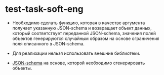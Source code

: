# test-task-soft-eng

- Необходимо сделать функцию, которая  в качестве аргумента получает указанную JSON-schema и возвращает объект данных, который соответствует переданной JSON-schema, значения полей объектов генерируются случайным образом на основе ограничения поля описанного в JSON-schema.
- Для реализации нельзя использовать внешние библиотеки.

- [JSON-schema](https://drive.google.com/file/d/1crLJ-PPCuLFmMjWA6vTp8A9jsZKz-NKR/view?usp=sharing) на основе, которой необходимо сгенерировать объекты.

